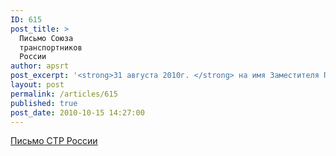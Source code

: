 ```yaml
---
ID: 615
post_title: >
  Письмо Союза
  транспортников
  России
author: apsrt
post_excerpt: '<strong>31 августа 2010г. </strong> на имя Заместителя Председателя Правительства РФ - Руководителя Аппарата Правительства РФ, Руководителя Комиссии Правительства РФ по законопроектной деятельности С.С. Собянина направлено письмо №535/ПС  за подписью президента СТР России В.Б. Ефимова  в отношении проекта ФЗ №92982-5  «О внесении изменений в отдельные законодательные акты Российской Федерации по вопросу замены лицензирования обязательным страхованием гражданской ответственности» ( информация взята с сайта СТР России)'
layout: post
permalink: /articles/615
published: true
post_date: 2010-10-15 14:27:00
---
```

[<span style="text-decoration:underline;"> Письмо СТР России</span>][1]

 [1]: http://www.apsrt.ru/docs/a601_4.doc
